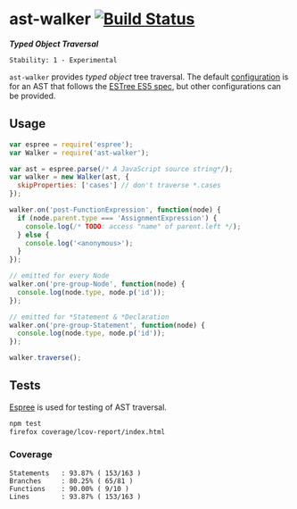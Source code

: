 # ast-walker [![Build Status](https://secure.travis-ci.org/skenqbx/ast-walker.png)](http://travis-ci.org/skenqbx/ast-walker)

**_Typed Object Traversal_**

```
Stability: 1 - Experimental
```

`ast-walker` provides _typed object_ tree traversal.
The default [configuration](./lib/types.json) is for an AST that follows the [ESTree ES5 spec](https://github.com/estree/estree/blob/master/spec.md), but other configurations can be provided.

## Usage

```js
var espree = require('espree');
var Walker = require('ast-walker');

var ast = espree.parse(/* A JavaScript source string*/);
var walker = new Walker(ast, {
  skipProperties: ['cases'] // don't traverse *.cases
});

walker.on('post-FunctionExpression', function(node) {
  if (node.parent.type === 'AssignmentExpression') {
    console.log(/* TODO: access "name" of parent.left */);
  } else {
    console.log('<anonymous>');
  }
});

// emitted for every Node
walker.on('pre-group-Node', function(node) {
  console.log(node.type, node.p('id'));
});

// emitted for *Statement & *Declaration
walker.on('pre-group-Statement', function(node) {
  console.log(node.type, node.p('id'));
});

walker.traverse();
```

## Tests

[Espree](https://github.com/eslint/espree) is used for testing of AST traversal.


```bash
npm test
firefox coverage/lcov-report/index.html
```

### Coverage

```
Statements   : 93.87% ( 153/163 )
Branches     : 80.25% ( 65/81 )
Functions    : 90.00% ( 9/10 )
Lines        : 93.87% ( 153/163 )
```
